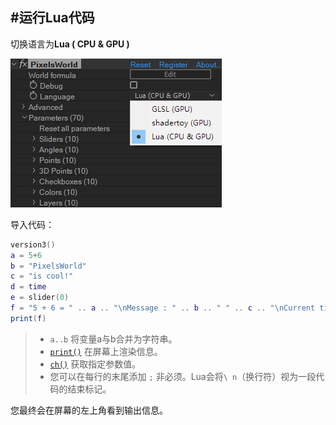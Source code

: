 #运行Lua代码
---

切换语言为**Lua ( CPU & GPU )**


![LuaMode](LuaMode.png)


导入代码： 
```lua:hello.lua
version3()
a = 5+6
b = "PixelsWorld"
c = "is cool!"
d = time
e = slider(0)
f = "5 + 6 = " .. a .. "\nMessage : " .. b .. " " .. c .. "\nCurrent time is : " .. d .. " (s)\nValue of slider0 is : " .. e
print(f)
```

> - ``` a..b ``` 将变量a与b合并为字符串。
> - [```print()```](report.md) 在屏幕上渲染信息。
> - [```ch()```](ch.md) 获取指定参数值。
> - 您可以在每行的末尾添加 ```;``` 非必须。Lua会将`\ n`（换行符）视为一段代码的结束标记。

您最终会在屏幕的左上角看到输出信息。

<br><br><br><br><br><br><br><br><br><br>

